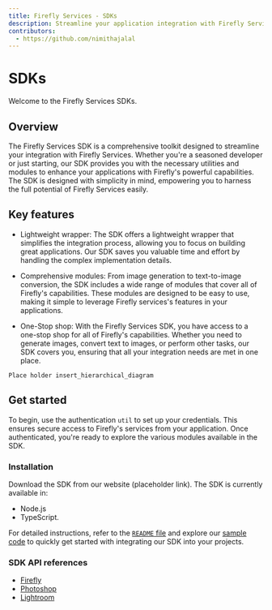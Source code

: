 ```yaml
---
title: Firefly Services - SDKs
description: Streamline your application integration with Firefly Services using our comprehensive SDK.
contributors:
  - https://github.com/nimithajalal
---
```


# SDKs

Welcome to the Firefly Services SDKs. 

## Overview

The Firefly Services SDK is a comprehensive toolkit designed to streamline your integration with Firefly Services. Whether you're a seasoned developer or just starting, our SDK provides you with the necessary utilities and modules to enhance your applications with Firefly's powerful capabilities. The SDK is designed with simplicity in mind, empowering you to harness the full potential of Firefly Services easily.

## Key features

* Lightweight wrapper: The SDK offers a lightweight wrapper that simplifies the integration process, allowing you to focus on building great applications. Our SDK saves you valuable time and effort by handling the complex implementation details.

* Comprehensive modules: From image generation to text-to-image conversion, the SDK includes a wide range of modules that cover all of Firefly's capabilities. These modules are designed to be easy to use, making it simple to leverage Firefly services's features in your applications.

* One-Stop shop: With the Firefly Services SDK, you have access to a one-stop shop for all of Firefly's capabilities. Whether you need to generate images, convert text to images, or perform other tasks, our SDK covers you, ensuring that all your integration needs are met in one place.

`Place holder insert_hierarchical_diagram`

## Get started 

To begin, use the authentication `util` to set up your credentials. This ensures secure access to Firefly's services from your application. Once authenticated, you're ready to explore the various modules available in the SDK.

### Installation 

Download the SDK from our website (placeholder link). The SDK is currently available in: 

* Node.js
* TypeScript.

For detailed instructions, refer to the [`README` file](https://git.corp.adobe.com/cc-apis/firefly-services-sdk-js) and explore our [sample code](https://git.corp.adobe.com/cc-apis/firefly-services-sdk-js/tree/main/samples) to quickly get started with integrating our SDK into your projects.

### SDK API references

* [Firefly](https://git.corp.adobe.com/cc-apis/firefly-services-sdk-js/blob/main/docs/firefly/index.md)
* [Photoshop](https://git.corp.adobe.com/cc-apis/firefly-services-sdk-js/blob/main/docs/photoshop/index.md)
* [Lightroom](https://git.corp.adobe.com/cc-apis/firefly-services-sdk-js/blob/main/docs/lightroom/index.md)
